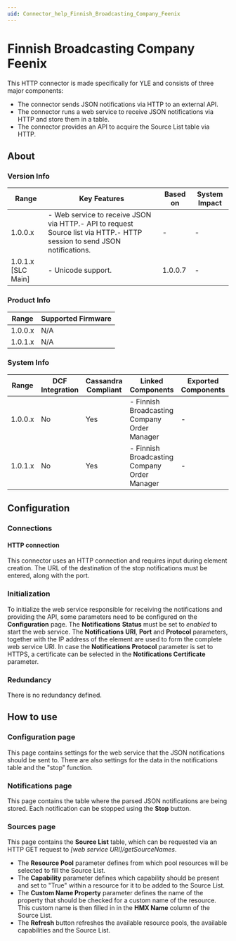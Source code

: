 ```yaml
---
uid: Connector_help_Finnish_Broadcasting_Company_Feenix
---
```


# Finnish Broadcasting Company Feenix

This HTTP connector is made specifically for YLE and consists of three major components:

- The connector sends JSON notifications via HTTP to an external API.
- The connector runs a web service to receive JSON notifications via HTTP and store them in a table.
- The connector provides an API to acquire the Source List table via HTTP.

## About

### Version Info

| **Range**            | **Key Features**                                                                                                         | **Based on** | **System Impact** |
|----------------------|--------------------------------------------------------------------------------------------------------------------------|--------------|-------------------|
| 1.0.0.x              | \- Web service to receive JSON via HTTP.- API to request Source list via HTTP.- HTTP session to send JSON notifications. | \-           | \-                |
| 1.0.1.x \[SLC Main\] | \- Unicode support.                                                                                                      | 1.0.0.7      | \-                |

### Product Info

| **Range** | **Supported Firmware** |
|-----------|------------------------|
| 1.0.0.x   | N/A                    |
| 1.0.1.x   | N/A                    |

### System Info

| **Range** | **DCF Integration** | **Cassandra Compliant** | **Linked Components**                         | **Exported Components** |
|-----------|---------------------|-------------------------|-----------------------------------------------|-------------------------|
| 1.0.0.x   | No                  | Yes                     | \- Finnish Broadcasting Company Order Manager | \-                      |
| 1.0.1.x   | No                  | Yes                     | \- Finnish Broadcasting Company Order Manager | \-                      |

## Configuration

### Connections

#### HTTP connection

This connector uses an HTTP connection and requires input during element creation. The URL of the destination of the stop notifications must be entered, along with the port.

### Initialization

To initialize the web service responsible for receiving the notifications and providing the API, some parameters need to be configured on the **Configuration** page. The **Notifications** **Status** must be set to *enabled* to start the web service. The **Notifications** **URI**, **Port** and **Protocol** parameters, together with the IP address of the element are used to form the complete web service URI. In case the **Notifications Protocol** parameter is set to HTTPS, a certificate can be selected in the **Notifications Certificate** parameter.

### Redundancy

There is no redundancy defined.

## How to use

### Configuration page

This page contains settings for the web service that the JSON notifications should be sent to. There are also settings for the data in the notifications table and the "stop" function.

### Notifications page

This page contains the table where the parsed JSON notifications are being stored. Each notification can be stopped using the **Stop** button.

### Sources page

This page contains the **Source List** table, which can be requested via an HTTP GET request to *\[web service URI\]/getSourceNames*.

- The **Resource Pool** parameter defines from which pool resources will be selected to fill the Source List.
- The **Capability** parameter defines which capability should be present and set to "True" within a resource for it to be added to the Source List.
- The **Custom Name Property** parameter defines the name of the property that should be checked for a custom name of the resource. This custom name is then filled in in the **HMX Name** column of the Source List.
- The **Refresh** button refreshes the available resource pools, the available capabilities and the Source List.
